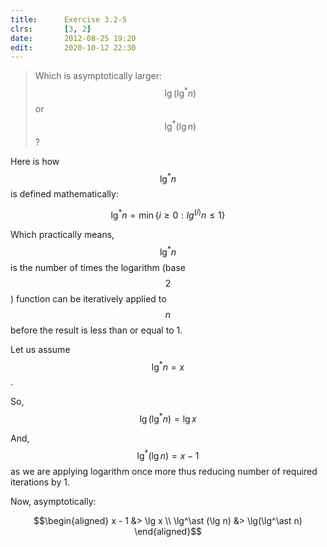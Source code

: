 ```yaml
---
title:      Exercise 3.2-5
clrs:       [3, 2]
date:       2012-08-25 19:20
edit:       2020-10-12 22:30
---
```


> Which is asymptotically larger: $$\lg(\lg^\ast n)$$ or $$\lg^\ast (\lg n)$$?

Here is how $$\lg^\ast n$$ is defined mathematically:

$$\lg^\ast n = \min \{i \geq 0 : lg^{(i)} n \leq 1\}$$

Which practically means, $$\lg^* n$$ is the number of times the logarithm (base $$2$$) function can be iteratively applied to $$n$$ before the result is less than or equal to 1.

Let us assume $$\lg^* n = x$$.

So, $$\lg(\lg^* n) = \lg x$$

And, $$\lg^*(\lg n) = x - 1$$ as we are applying logarithm once more thus reducing number of required iterations by 1.

Now, asymptotically:

$$\begin{aligned}
           x - 1 &> \lg x \\
\lg^\ast (\lg n) &> \lg(\lg^\ast n)
\end{aligned}$$
